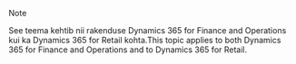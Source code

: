 > [!NOTE]
> <span data-ttu-id="1256b-101">See teema kehtib nii rakenduse Dynamics 365 for Finance and Operations kui ka Dynamics 365 for Retail kohta.</span><span class="sxs-lookup"><span data-stu-id="1256b-101">This topic applies to both Dynamics 365 for Finance and Operations and to Dynamics 365 for Retail.</span></span> 